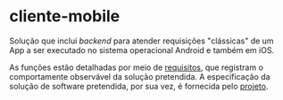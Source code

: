 # cliente-mobile

Solução que inclui _backend_ para atender requisições "clássicas" de um App a ser executado no sistema operacional Android 
e também em iOS. 

As funções estão detalhadas por meio de [requisitos](documentos/requisitos.md), que registram o comportamente observável da solução pretendida. A especificação da solução de software pretendida, por sua vez, é fornecida pelo [projeto](projeto.md).
